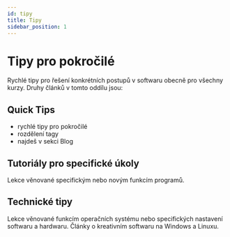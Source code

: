 ```yaml
---
id: tipy
title: Tipy
sidebar_position: 1
---
```


# Tipy pro pokročilé

Rychlé tipy pro řešení konkrétních postupů v softwaru obecně pro všechny kurzy. Druhy článků v tomto oddílu jsou:

## Quick Tips

- rychlé tipy pro pokročilé
- rozdělení tagy
- najdeš v sekci Blog


## Tutoriály pro specifické úkoly

Lekce věnované specifickým nebo novým funkcím programů.

## Technické tipy

Lekce věnované funkcím operačních systému nebo specifických nastavení softwaru a hardwaru. Články o kreativním softwaru na Windows a Linuxu.
